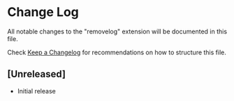 # Change Log

All notable changes to the "removelog" extension will be documented in this file.

Check [Keep a Changelog](http://keepachangelog.com/) for recommendations on how to structure this file.

## [Unreleased]

- Initial release